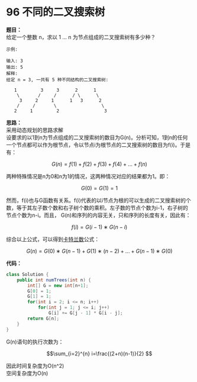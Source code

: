 # 96 不同的二叉搜索树

**题目：**  
给定一个整数 n，求以 1 ... n 为节点组成的二叉搜索树有多少种？

    示例:
    
    输入: 3
    输出: 5
    解释:
    给定 n = 3, 一共有 5 种不同结构的二叉搜索树:
    
       1         3     3      2      1
        \       /     /      / \      \
         3     2     1      1   3      2
        /     /       \                 \
       2     1         2                 3

**思路：**  
采用动态规划的思路求解  
设要求的以1到n为节点组成的二叉搜索树的数目为G(n)。分析可知，1到n的任何一个节点都可以作为根节点，令以节点i为根节点的二叉搜索树的数目为f(i)。于是有：
```math
G(n)=f(1)+f(2)+f(3)+f(4)+...+f(n)
```
两种特殊情况是n为0和n为1的情况，这两种情况对应的结果都为1。即：
```math
G(0) = G(1) = 1
```
然而，f(i)也与G函数有关系。f(i)代表的以i节点为根的可以生成的二叉搜索树的个数，等于其左子数个数和右子树个数的乘积。左子数的节点个数为i-1，右子树的节点个数为n-i。而且， G(n)和序列的内容无关，只和序列的长度有关，因此有：
```math
f(i)=G(i−1)∗G(n−i)
```
综合以上公式，可以得到[卡特兰数](https://baike.baidu.com/item/catalan/7605685?fr=aladdin)公式：
```math
G(n)=G(0)∗G(n−1)+G(1)∗(n−2)+...+G(n−1)∗G(0)
```
**代码：**  
```java
class Solution {
    public int numTrees(int n) {
        int[] G = new int[n+1];
        G[0] = 1;
        G[1] = 1;
        for(int i = 2; i <= n; i++)
            for(int j = 1; j <= i; j++)
                G[i] += G[j - 1] * G[i - j];
        return G[n];
    }
}
```


G(n)语句的执行次数为： 
```math
\sum_{i=2}^{n} i=\frac{(2+n)(n-1)}{2} 
```
因此时间复杂度为O(n^2)  
空间复杂度为O(n)


